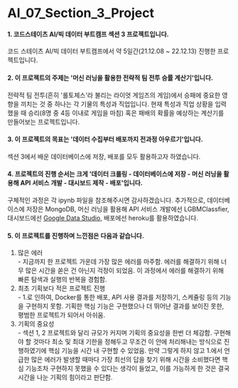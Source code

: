 # AI_07_Section_3_Project
#### 1. 코드스테이츠 AI/빅 데이터 부트캠프 섹션 3 프로젝트입니다.  
코드 스테이츠 AI/빅 데이터 부트캠프에서 약 5일간(21.12.08 ~ 22.12.13) 진행한 프로젝트입니다.

#### 2. 이 프로젝트의 주제는 '머신 러닝을 활용한 전략적 팀 전투 승률 계산기'입니다.  
전략적 팀 전투(흔히 '롤토체스'라 불리는 라이엇 게임즈의 게임)에서 승패에 중요한 영향을 끼치는 것 중 하나는 각 기물의 특성과 직업입니다. 현재 특성과 직업 상황을 입력했을 때 승리(8명 중 4등 이내로 게임을 마침) 혹은 패배의 확률을 예상하는 계산기를 만들어보는 프로젝트입니다.

#### 3. 이 프로젝트의 목표는 '데이터 수집부터 배포까지 전과정 아우르기'입니다.  
섹션 3에서 배운 데이터베이스에 저장, 배포를 모두 활용하고자 하였습니다.

#### 4. 프로젝트의 진행 순서는 크게 '데이터 크롤링 - 데이터베이스에 저장 - 머신 러닝을 활용해 API 서비스 개발 - 대시보드 제작 - 배포'입니다.  
구체적인 과정은 각 ipynb 파일을 참조해주시면 감사하겠습니다. 추가적으로, 데이터베이스에 저장은 MongoDB, 머신 러닝을 활용해 API 서비스 개발에선 LGBMClassfier, 대시보드에선 [Google Data Studio](https://datastudio.google.com/s/gBCHrmJ5XGE), 배포에선 heroku를 활용하였습니다.

#### 5. 이 프로젝트를 진행하며 느낀점은 다음과 같습니다.  
  1. 많은 에러    
    - 지금까지 한 프로젝트 가운데 가장 많은 에러를 마주함. 에러를 해결하기 위해 너무 많은 시간을 쏟은 건 아닌지 걱정이 되었음. 이 과정에서 에러를 해결하기 위해 빠른 탐색과 실행의 반복을 경험함.
  2. 최초 기획보다 적은 프로젝트 진행  
    - 1.로 인하여, Docker를 통한 배포, API 사용 결과를 저장하기, 스케쥴링 등의 기능을 구현하지 못함. 기획한 핵심 기능은 구현했으나 더 뛰어난 결과를 보이진 못한, 평범한 프로젝트가 되어서 아쉬움.  
  3. 기획의 중요성  
    - 섹션 1, 2 프로젝트와 달리 규모가 커지며 기획의 중요성을 한번 더 체감함. 구현해야 할 것마다 최소 및 최대 기한을 정해두고 무조건 이 안에 처리해내는 방식으로 진행하였기에 핵심 기능을 시간 내 구현할 수 있었음. 만약 그렇게 하지 않고 1.에서 언급한 많은 에러가 발생할 때마다 가장 최선의 답을 찾기 위해 시간을 소비했다면 핵심 기능조차 구현하지 못했을 수 있다는 생각이 들었고, 이를 가능하게 한 것은 결국 시간을 나눈 기획의 힘이라고 판단함. 
